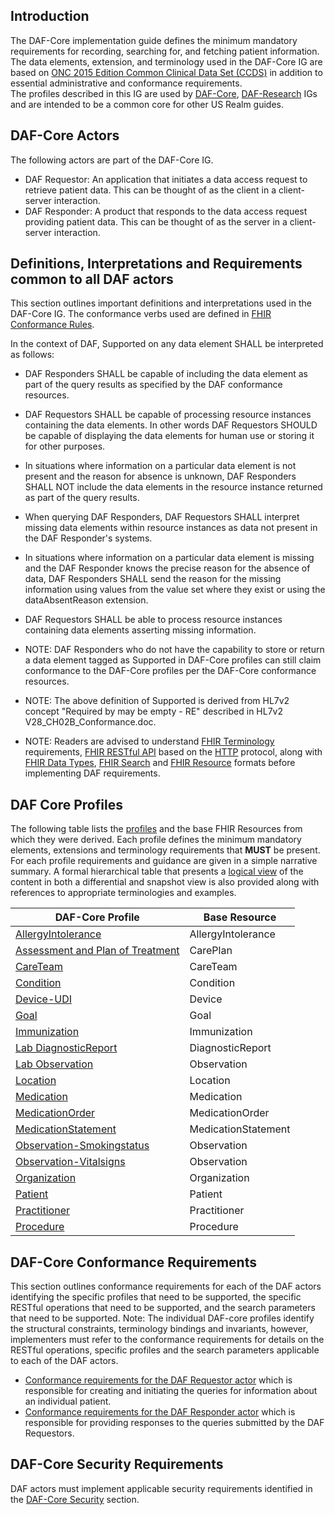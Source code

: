 ## Introduction

The DAF-Core implementation guide defines the minimum mandatory requirements for recording, searching for, and fetching patient information.  The data elements, extension, and terminology used in the DAF-Core IG are based on [ONC 2015 Edition Common Clinical Data Set (CCDS)] in addition to essential administrative and conformance requirements.  
The profiles described in this IG are used by [DAF-Core], [DAF-Research] IGs and are intended to be a common core for other US Realm guides.

## DAF-Core Actors 

The following actors are part of the DAF-Core IG.

* DAF Requestor: An application that initiates a data access request to retrieve patient data. This can be thought of as the client in a client-server interaction.
* DAF Responder: A product that responds to the data access request providing patient data. This can be thought of as the server in a client-server interaction.

## Definitions, Interpretations and Requirements common to all DAF actors 

This section outlines important definitions and interpretations used in the DAF-Core IG.
The conformance verbs used are defined in [FHIR Conformance Rules].

In the context of DAF, Supported on any data element SHALL be interpreted as follows:

* DAF Responders SHALL be capable of including the data element as part of the query results as specified by the DAF conformance resources.
* DAF Requestors SHALL be capable of processing resource instances containing the data elements. In other words DAF Requestors SHOULD be capable of displaying the data elements for human use or storing it for other purposes.
* In situations where information on a particular data element is not present and the reason for absence is unknown, DAF Responders SHALL NOT include the data elements in the resource instance returned as part of the query results.
* When querying DAF Responders, DAF Requestors SHALL interpret missing data elements within resource instances as data not present in the DAF Responder's systems.
* In situations where information on a particular data element is missing and the DAF Responder knows the precise reason for the absence of data, DAF Responders SHALL send the reason for the missing information using values from the value set where they exist or using the dataAbsentReason extension.
* DAF Requestors SHALL be able to process resource instances containing data elements asserting missing information.

* NOTE: DAF Responders who do not have the capability to store or return a data element tagged as Supported in DAF-Core profiles can still claim conformance to the DAF-Core profiles per the DAF-Core conformance resources.
* NOTE: The above definition of Supported is derived from HL7v2 concept "Required by may be empty - RE" described in HL7v2 V28_CH02B_Conformance.doc.
* NOTE: Readers are advised to understand [FHIR Terminology] requirements, [FHIR RESTful API] based on the [HTTP] protocol, along with [FHIR Data Types], [FHIR Search] and [FHIR Resource] formats before implementing DAF requirements.


## DAF Core Profiles

The following table lists the [profiles] and the base FHIR Resources from which they were derived. Each profile defines the minimum mandatory elements, extensions and terminology requirements that **MUST** be present. For each profile requirements and guidance are given in a simple narrative summary. A formal hierarchical table that presents a [logical view] of the content in both a differential and snapshot view is also provided along with references to appropriate terminologies and examples.

|DAF-Core Profile|Base Resource|
|-------------- |---------------|
|[AllergyIntolerance](daf-core-allergyintolerance.html)|AllergyIntolerance|
|[Assessment and Plan of Treatment](daf-core-careplan.html)|CarePlan|
|[CareTeam](daf-core-careteam.html)|CareTeam|
|[Condition](daf-core-condition.html)|Condition|
|[Device-UDI](daf-core-device.html)|Device|
|[Goal](daf-core-goal.html)|Goal|
|[Immunization](daf-core-immunization.html)|Immunization|
|[Lab DiagnosticReport](daf-core-diagnosticreport.html)|DiagnosticReport|
|[Lab Observation](daf-core-resultobs.html)|Observation|
|[Location](daf-core-location.html)|Location|
|[Medication](daf-core-medication.html)|Medication|
|[MedicationOrder](daf-core-medicationorder.html)|MedicationOrder|
|[MedicationStatement](daf-core-medicationstatement.html)|MedicationStatement|
|[Observation-Smokingstatus](daf-core-smokingstatus.html)|Observation|
|[Observation-Vitalsigns](daf-core-vitalsigns.html)|Observation|
|[Organization](daf-core-organization.html)|Organization|
|[Patient](daf-core-patient.html)|Patient|
|[Practitioner](daf-core-pract.html)|Practitioner|
|[Procedure](daf-core-procedure.html)|Procedure|

## DAF-Core Conformance Requirements

This section outlines conformance requirements for each of the DAF actors identifying the specific profiles that need to be supported, the specific RESTful operations that need to be supported, and the search parameters that need to be supported. Note: The individual DAF-core profiles identify the structural constraints, terminology bindings and invariants, however, implementers must refer to the conformance requirements for details on the RESTful operations, specific profiles and the search parameters applicable to each of the DAF actors.

* [Conformance requirements for the DAF Requestor actor] which is responsible for creating and initiating the queries for information about an individual patient.
* [Conformance requirements for the DAF Responder actor] which is responsible for providing responses to the queries submitted by the DAF Requestors.

## DAF-Core Security Requirements

DAF actors must implement applicable security requirements identified in the [DAF-Core Security] section.



[DAF]: daf.html
[DAF-Core]: daf-core.html
[DAF-Research]: daf-research.html
[Conformance requirements for the DAF Requestor actor]: capabilitystatement-daf-query-requestor.html 
[Conformance requirements for the DAF Responder actor]: capabilitystatement-daf-query-responder.html
[DAF-Core Security]: daf-security.html
[ONC]: http://www.healthit.gov/newsroom/about-onc 
[Data Access Framework (DAF)]: http://wiki.siframework.org/Data+Access+Framework+Homepage
[PCORnet]: http://www.pcornet.org/
[Argonaut]: http://argonautwiki.hl7.org/index.php?title=Main_Page
[ONC 2015 Edition Common Clinical Data Set (CCDS)]: https://www.healthit.gov/sites/default/files/2015Ed_CCG_CCDS.pdf
[profiles]: http://hl7-fhir.github.io/profiling.html
[logical view]: http://hl7-fhir.github.io/formats.html#table
[StructureDefinitions]: http://hl7-fhir.github.io/structuredefinition.html
[Value sets]: http://hl7-fhir.github.io/valueset.html
[CodeSystem]: http://hl7-fhir.github.io/codesystem.html
[ConceptMap]: http://hl7-fhir.github.io/conceptmap.html
[NamingSystem]: http://hl7-fhir.github.io/namingsystem.html
[FHIR Conformance Rules]: http://hl7-fhir.github.io/capabilitystatement-rules.html
[dataAbsentReason]: http://hl7-fhir.github.io/extension-data-absent-reason.html
[FHIR Terminology]: http://hl7-fhir.github.io/terminologies.html
[FHIR RESTful API]: http://hl7-fhir.github.io/http.html
[HTTP]: http://hl7-fhir.github.io/http.html
[FHIR Data Types]: http://hl7-fhir.github.io/datatypes.html
[FHIR Search]: http://hl7-fhir.github.io/search.html
[FHIR Resource]: http://hl7-fhir.github.io/formats.html




